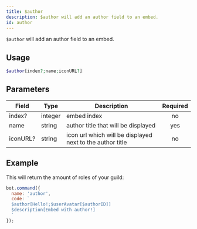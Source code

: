 ```yaml
---
title: $author 
description: $author will add an author field to an embed.
id: author
---
```


`$author` will add an author field to an embed.

## Usage

```php
$author[index?;name;iconURL?]
```

## Parameters 


| Field     | Type    | Description                                        | Required |
|-----------|---------|----------------------------------------------------| :------: |
| index?    | integer  | embed index                             | no      |
| name    | string  | author title that will be displayed                             | yes      |
| iconURL?   | string  | icon url which will be displayed next to the author title    | no       |


## Example

This will return the amount of roles of your guild:

```javascript
bot.command({
  name: 'author',
  code: `
  $author[Hello!;$userAvatar[$authorID]]
  $description[Embed with author!]
  `
});
```

